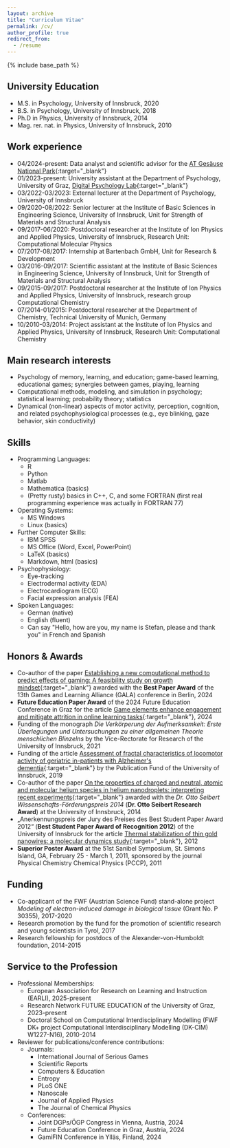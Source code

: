 ```yaml
---
layout: archive
title: "Curriculum Vitae"
permalink: /cv/
author_profile: true
redirect_from:
  - /resume
---
```


{% include base_path %}

University Education
------
* M.S. in Psychology, University of Innsbruck, 2020
* B.S. in Psychology, University of Innsbruck, 2018
* Ph.D in Physics, University of Innsbruck, 2014
* Mag. rer. nat. in Physics, University of Innsbruck, 2010

Work experience
------
* 04/2024-present: Data analyst and scientific advisor for the [AT Gesäuse National Park](https://nationalpark-gesaeuse.at/en/){:target="_blank"}
* 01/2023-present: University assistant at the Department of Psychology, University of Graz, [Digital Psychology Lab](https://digilab.uni-graz.at/en/){:target="_blank"}
* 03/2022-03/2023: External lecturer at the Department of Psychology, University of Innsbruck
* 09/2020-08/2022: Senior lecturer at the Institute of Basic Sciences in Engineering Science, University of Innsbruck, Unit for Strength of Materials and Structural Analysis
* 09/2017-06/2020: Postdoctoral researcher at the Institute of Ion Physics and Applied Physics, University of Innsbruck, Research Unit: Computational Molecular Physics
* 07/2017-08/2017: Internship at Bartenbach GmbH, Unit for Research & Development
* 03/2016-09/2017: Scientific assistant at the Institute of Basic Sciences in Engineering Science, University of Innsbruck, Unit for Strength of Materials and Structural Analysis
* 09/2015-09/2017: Postdoctoral researcher at the Institute of Ion Physics and Applied Physics, University of Innsbruck, research group Computational Chemistry
* 07/2014-01/2015: Postdoctoral researcher at the Department of Chemistry, Technical University of Munich, Germany
* 10/2010-03/2014: Project assistant at the Institute of Ion Physics and Applied Physics, University of Innsbruck, Research Unit: Computational Chemistry

Main research interests
------
* Psychology of memory, learning, and education; game-based learning, educational games; synergies between games, playing, learning
* Computational methods, modeling, and simulation in psychology; statistical learning; probability theory; statistics
* Dynamical (non-linear) aspects of motor activity, perception, cognition, and related psychophysiological processes (e.g., eye blinking, gaze behavior, skin conductivity)

Skills
------
* Programming Languages:
  * R
  * Python
  * Matlab
  * Mathematica (basics)
  * (Pretty rusty) basics in C++, C, and some FORTRAN (first real programming experience was actually in FORTRAN 77)
* Operating Systems:
  * MS Windows
  * Linux (basics)
* Further Computer Skills:
  * IBM SPSS
  * MS Office (Word, Excel, PowerPoint)
  * LaTeX (basics)
  * Markdown, html (basics)
* Psychophysiology:
  * Eye-tracking
  * Electrodermal activity (EDA)
  * Electrocardiogram (ECG)
  * Facial expression analysis (FEA)
* Spoken Languages:
  * German (native)
  * English (fluent)
  * Can say "Hello, how are you, my name is Stefan, please and thank you" in French and Spanish

Honors & Awards
------
* Co-author of the paper [Establishing a new computational method to predict effects of gaming: A feasibility study on growth mindset](https://link.springer.com/chapter/10.1007/978-3-031-78269-5_8){:target="_blank"} awarded with the **Best Paper Award** of the 13th Games and Learning Alliance (GALA) conference in Berlin, 2024
* **Future Education Paper Award** of the 2024 Future Education Conference in Graz for the article [Game elements enhance engagement and mitigate attrition in online learning tasks](https://www.sciencedirect.com/science/article/pii/S0747563223002996){:target="_blank"}, 2024
* Funding of the monograph *Die Verkörperung der Aufmerksamkeit: Erste Überlegungen und Untersuchungen zu einer allgemeinen Theorie menschlichen Blinzelns* by the Vice-Rectorate for Research of the University of Innsbruck, 2021
* Funding of the article [Assessment of fractal characteristics of locomotor activity of geriatric in-patients with Alzheimer's dementia](https://www.frontiersin.org/journals/aging-neuroscience/articles/10.3389/fnagi.2019.00272/full){:target="_blank"} by the Publication Fund of the University of Innsbruck, 2019
* Co-author of the paper [On the properties of charged and neutral, atomic and molecular helium species in helium nanodroplets: interpreting recent experiments](https://www.tandfonline.com/doi/full/10.1080/00268976.2013.863403){:target="_blank"} awarded with the *Dr. Otto Seibert Wissenschafts-Förderungspreis 2014* (**Dr. Otto Seibert Research Award**) at the University of Innsbruck, 2014
* „Anerkennungspreis der Jury des Preises des Best Student Paper Award 2012“ (**Best Student Paper Award of Recognition 2012**) of the University of Innsbruck for the article [Thermal stabilization of thin gold nanowires: a molecular dynamics study](https://pubs.rsc.org/en/content/articlelanding/2012/nr/c1nr11282a){:target="_blank"}, 2012
* **Superior Poster Award** at the 51st Sanibel Symposium, St. Simons Island, GA, February 25 - March 1, 2011, sponsored by the journal Physical Chemistry Chemical Physics (PCCP), 2011

Funding
------
* Co-applicant of the FWF (Austrian Science Fund) stand-alone project *Modeling of electron-induced damage in biological tissue* (Grant No. P 30355), 2017-2020
* Research promotion by the fund for the promotion of scientific research and young scientists in Tyrol, 2017
* Research fellowship for postdocs of the Alexander-von-Humboldt foundation, 2014-2015

Service to the Profession
------
* Professional Memberships:
  * European Association for Research on Learning and Instruction (EARLI), 2025-present
  * Research Network FUTURE EDUCATION of the University of Graz, 2023-present
  * Doctoral School on Computational Interdisciplinary Modelling (FWF DK+ project Computational Interdisciplinary Modelling (DK-CIM) W1227-N16), 2010-2014
* Reviewer for publications/conference contributions:
  * Journals:
    * International Journal of Serious Games
    * Scientific Reports
    * Computers & Education
    * Entropy
    * PLoS ONE
    * Nanoscale
    * Journal of Applied Physics
    * The Journal of Chemical Physics
  * Conferences:
    * Joint DGPs/ÖGP Congress in Vienna, Austria, 2024
    * Future Education Conference in Graz, Austria, 2024
    * GamiFIN Conference in Ylläs, Finland, 2024

<!-- Publications
======
  <ul>{% for post in site.publications reversed %}
    {% include archive-single-cv.html %}
  {% endfor %}</ul>
  
Talks
======
  <ul>{% for post in site.talks reversed %}
    {% include archive-single-talk-cv.html  %}
  {% endfor %}</ul>
  
Teaching
======
  <ul>{% for post in site.teaching reversed %}
    {% include archive-single-cv.html %}
  {% endfor %}</ul> -->
 
